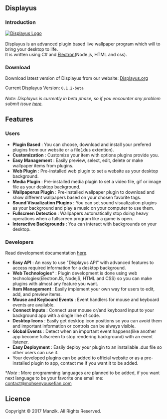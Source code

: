 ## Displayus
### Introduction
[![Displayus Logo](http://displayus.org/Logo/256.png)](http://displayus.org/)<br/><br/>
Displayus is an advanced plugin based live wallpaper program which will to bring your desktop to life.<br/>
It is written using C# and [Electron](http://electron.atom.io/)(Node.js, HTML and css).<br/>

### Download

Download latest version of Displayus from our website: [Displayus.org](http://Displayus.org/)

Current Displayus Version: `0.1.2-beta`<br/><br/>
_Note: Displayus is currently in beta phase, so if you encounter any problem submit issue [here](https://github.com/displayus/displayus/issues/)._
## Features

### Users
* **Plugin Based** : You can choose, download and install your prefered plugins from our website or a file(.dus extention).
* **Customization** : Customize your item with options plugins provide you.
* **Easy Management** : Easily preview, select, edit, delete or make wallpaper items from plugins.
* **Web Plugin** : Pre-installed web plugin to set a website as your desktop background.
* **Media Plugin** : Pre-installed media plugin to set a video file, gif or image file as your desktop background.
* **Wallpaperus Plugin** : Pre-installed wallpaper plugin to download and show different wallpapers based on your chosen favorite tags. 
* **Sound Visualization Plugins** : You can set sound visualization plugins as your background and play a music on your computer to use them.
* **Fullscreen Detection** : Wallpapers automatically stop doing heavy operations when a fullscreen program like a game is open.
* **Interactive Backgrounds** : You can interact with backgrounds on your desktop.

### Developers
Read development documentation [here](http://displayus.org/dev/docs/).

* **Easy API** : An easy to use "Displayus API" with advanced features to access required information for a desktop background.
* **Web Technologies*** : Plugin development is done using web technologies(ElectronJS, NodejS, HTML and CSS) so you can make plugins with almost any feature you want.
* **Item Management** : Easily implement your own way for users to edit, add, and preview items.
* **Mouse and Keyboard Events** : Event handlers for mouse and keyboard events are available.
* **Connect Inputs** : Connect user mouse or/and keyboard input to your background app with a single line of code.
* **Desktop Icons** : Easily get desktop icon positions so you can avoid them and important information or controls can be always visible.
* **Global Events** : Detect when an important event happens(like another app become fullscreen to stop rendering background) with an event listener.
* **Easy Deployment** : Easily deploy your plugin to an installable .dus file so other users can use it.
* Your developed plugins can be added to official website or as a pre-installed plugin to app, contact me if you want it to be added.


**Note* : More programming languages are planned to be added, if you want next language to be your favorite one email me: [contact@mohsenyousefian.com](mailto:contact@mohsenyousefian.com)

## Licence
Copyright © 2017 Manzik. All Rights Reserved.
